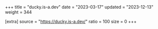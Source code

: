 +++
title = "ducky.is-a.dev"
date = "2023-03-17"
updated = "2023-12-13"
weight = 344

[extra]
source = "https://ducky.is-a.dev/"
ratio = 100
size = 0
+++

